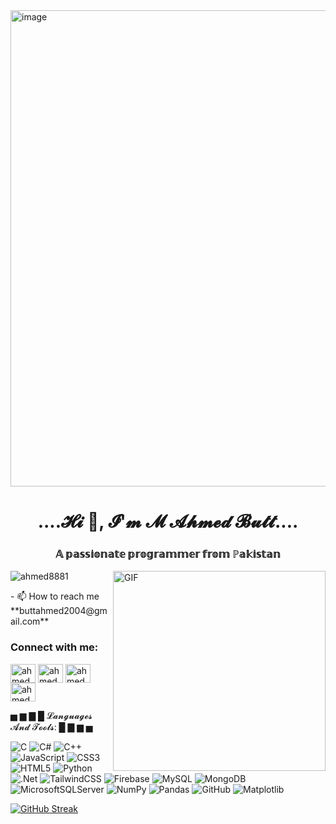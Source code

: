 <img width="1877" height="762" alt="image" src="https://github.com/user-attachments/assets/9d242325-1be1-4632-accf-869f0ce951dc" />
<h1 align="center">....𝓗𝓲 👋, 𝓘'𝓶 𝓜 𝓐𝓱𝓶𝓮𝓭 𝓑𝓾𝓽𝓽....</h1>
<h3 align="center">𝔸 𝕡𝕒𝕤𝕤𝕚𝕠𝕟𝕒𝕥𝕖 𝕡𝕣𝕠𝕘𝕣𝕒𝕞𝕞𝕖𝕣 𝕗𝕣𝕠𝕞 ℙ𝕒𝕜𝕚𝕤𝕥𝕒𝕟</h3>
<img align="right" alt="GIF" src="https://user-images.githubusercontent.com/55389276/140866485-8fb1c876-9a8f-4d6a-98dc-08c4981eaf70.gif" width="340" height="320" />
<p align="left"> <img src="https://komarev.com/ghpvc/?username=ahmed8881&label=Profile%20views&color=0e75b6&style=flat" alt="ahmed8881" /> </p>
- 📫 How to reach me **buttahmed2004@gmail.com**
<h3 align="left">Connect with me:</h3>
<p align="left">
<a href="https://linkedin.com/in/ahmed butt" target="blank"><img align="center" src="https://raw.githubusercontent.com/rahuldkjain/github-profile-readme-generator/master/src/images/icons/Social/linked-in-alt.svg" alt="ahmed butt" height="30" width="40" /></a>
<a href="https://fb.com/ahmed waqar" target="blank"><img align="center" src="https://raw.githubusercontent.com/rahuldkjain/github-profile-readme-generator/master/src/images/icons/Social/facebook.svg" alt="ahmed waqar" height="30" width="40" /></a>
<a href="https://instagram.com/ahmed.waqar.1" target="blank"><img align="center" src="https://raw.githubusercontent.com/rahuldkjain/github-profile-readme-generator/master/src/images/icons/Social/instagram.svg" alt="ahmed.waqar.1" height="30" width="40" /></a>
<a href="https://www.hackerrank.com/ahmed butt" target="blank"><img align="center" src="https://raw.githubusercontent.com/rahuldkjain/github-profile-readme-generator/master/src/images/icons/Social/hackerrank.svg" alt="ahmed butt" height="30" width="40" /></a>
</p>


 ▅ ▆ ▇ █  𝓛𝓪𝓷𝓰𝓾𝓪𝓰𝓮𝓼 𝓐𝓷𝓭 𝓣𝓸𝓸𝓵𝓼: █ ▇ ▆ ▅
 <br>

![C](https://img.shields.io/badge/c-%2300599C.svg?style=for-the-badge&logo=c&logoColor=white) ![C#](https://img.shields.io/badge/c%23-%23239120.svg?style=for-the-badge&logo=csharp&logoColor=white) ![C++](https://img.shields.io/badge/c++-%2300599C.svg?style=for-the-badge&logo=c%2B%2B&logoColor=white) ![JavaScript](https://img.shields.io/badge/javascript-%23323330.svg?style=for-the-badge&logo=javascript&logoColor=%23F7DF1E) ![CSS3](https://img.shields.io/badge/css3-%231572B6.svg?style=for-the-badge&logo=css3&logoColor=white) ![HTML5](https://img.shields.io/badge/html5-%23E34F26.svg?style=for-the-badge&logo=html5&logoColor=white) ![Python](https://img.shields.io/badge/python-3670A0?style=for-the-badge&logo=python&logoColor=ffdd54) ![.Net](https://img.shields.io/badge/.NET-5C2D91?style=for-the-badge&logo=.net&logoColor=white) ![TailwindCSS](https://img.shields.io/badge/tailwindcss-%2338B2AC.svg?style=for-the-badge&logo=tailwind-css&logoColor=white) ![Firebase](https://img.shields.io/badge/firebase-a08021?style=for-the-badge&logo=firebase&logoColor=ffcd34) ![MySQL](https://img.shields.io/badge/mysql-4479A1.svg?style=for-the-badge&logo=mysql&logoColor=white) ![MongoDB](https://img.shields.io/badge/MongoDB-%234ea94b.svg?style=for-the-badge&logo=mongodb&logoColor=white) ![MicrosoftSQLServer](https://img.shields.io/badge/Microsoft%20SQL%20Server-CC2927?style=for-the-badge&logo=microsoft%20sql%20server&logoColor=white) ![NumPy](https://img.shields.io/badge/numpy-%23013243.svg?style=for-the-badge&logo=numpy&logoColor=white) ![Pandas](https://img.shields.io/badge/pandas-%23150458.svg?style=for-the-badge&logo=pandas&logoColor=white) ![GitHub](https://img.shields.io/badge/github-%23121011.svg?style=for-the-badge&logo=github&logoColor=white)
![Matplotlib](https://img.shields.io/badge/Matplotlib-%23ffffff.svg?style=for-the-badge&logo=Matplotlib&logoColor=black)
<br>

[![GitHub Streak](https://github-readme-streak-stats.herokuapp.com?user=ahmed8881&theme=dark&hide_border=true)](https://git.io/streak-stats)
